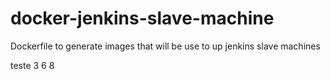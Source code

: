 # docker-jenkins-slave-machine
Dockerfile to generate images that will be use to up jenkins slave machines

teste 3 6 8
